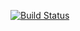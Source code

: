 [![Build Status](https://travis-ci.org/kristerkari/package-updater.svg?branch=master)](https://travis-ci.org/kristerkari/package-updater)

